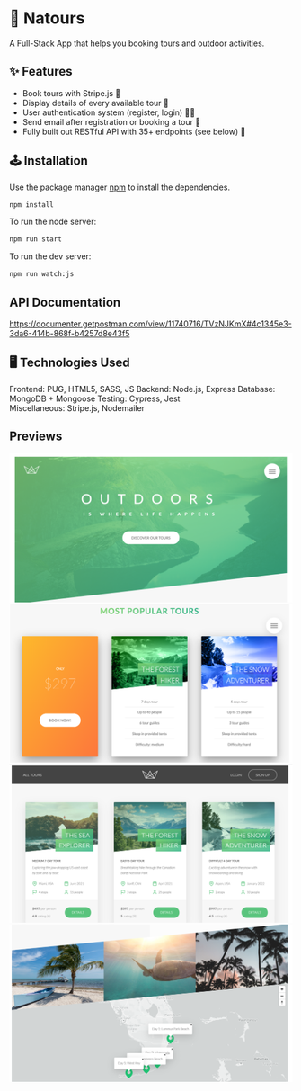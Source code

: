 # 🌲 Natours

 A Full-Stack App that helps you booking tours and outdoor activities.

## ✨ Features

- Book tours with Stripe.js 📗
- Display details of every available tour 🧭
- User authentication system (register, login) 🙎‍♂️
- Send email after registration or booking a tour 📧
- Fully built out RESTful API with 35+ endpoints (see below) 💾

## 🕹️ Installation

Use the package manager [npm](https://www.npmjs.com/) to install the dependencies.

```bash
npm install
```

To run the node server:

```bash
npm run start
```

To run the dev server:

```bash
npm run watch:js
```

## API Documentation

https://documenter.getpostman.com/view/11740716/TVzNJKmX#4c1345e3-3da6-414b-868f-b4257d8e43f5



## 🖥️ Technologies Used

Frontend: PUG, HTML5, SASS, JS 
Backend: Node.js, Express 
Database: MongoDB + Mongoose
Testing: Cypress, Jest   
Miscellaneous: Stripe.js, Nodemailer
 
## Previews

<img src="/public/img/previews/preview1.png">
<img src="/public/img/previews/preview2.png">
<img src="/public/img/previews/preview3.png">
<img src="/public/img/previews/preview4.png">

